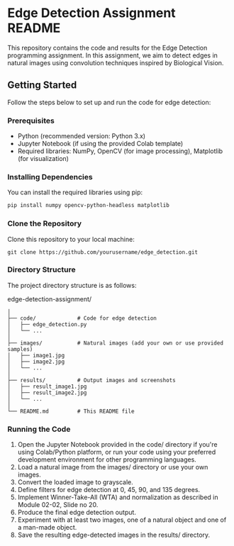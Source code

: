 # Edge Detection Assignment README

This repository contains the code and results for the Edge Detection programming assignment. In this assignment, we aim to detect edges in natural images using convolution techniques inspired by Biological Vision.

## Getting Started

Follow the steps below to set up and run the code for edge detection:

### Prerequisites

- Python (recommended version: Python 3.x)
- Jupyter Notebook (if using the provided Colab template)
- Required libraries: NumPy, OpenCV (for image processing), Matplotlib (for visualization)

### Installing Dependencies

You can install the required libraries using pip:

```bash
pip install numpy opencv-python-headless matplotlib
```

### Clone the Repository
Clone this repository to your local machine:

```
git clone https://github.com/yourusername/edge_detection.git
```

### Directory Structure
The project directory structure is as follows:

edge-detection-assignment/
```
│
├── code/             # Code for edge detection
│   ├── edge_detection.py
│   └── ...
│
├── images/           # Natural images (add your own or use provided samples)
│   ├── image1.jpg
│   ├── image2.jpg
│   └── ...
│
├── results/          # Output images and screenshots
│   ├── result_image1.jpg
│   ├── result_image2.jpg
│   └── ...
│
└── README.md         # This README file
```
### Running the Code
1. Open the Jupyter Notebook provided in the code/ directory if you're using Colab/Python platform, or run your code using your preferred development environment for other programming languages.
2. Load a natural image from the images/ directory or use your own images.
3. Convert the loaded image to grayscale.
4. Define filters for edge detection at 0, 45, 90, and 135 degrees.
5. Implement Winner-Take-All (WTA) and normalization as described in Module 02-02, Slide no 20.
6. Produce the final edge detection output.
7. Experiment with at least two images, one of a natural object and one of a man-made object.
8. Save the resulting edge-detected images in the results/ directory.
